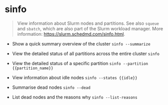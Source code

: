# sinfo
> View information about Slurm nodes and partitions.
> See also `squeue` and `sbatch`, which are also part of the Slurm workload manager.
> More information: <https://slurm.schedmd.com/sinfo.html>.

- Show a quick summary overview of the cluster
`sinfo --summarize`

- View the detailed status of all partitions across the entire cluster
`sinfo`

- View the detailed status of a specific partition
`sinfo --partition {{partition_name}}`

- View information about idle nodes
`sinfo --states {{idle}}`

- Summarise dead nodes
`sinfo --dead`

- List dead nodes and the reasons why
`sinfo --list-reasons`
